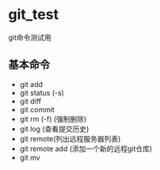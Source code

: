 # git_test
git命令测试用
## 基本命令
* git add
* git status (-s)
* git diff
* git commit 
* git rm (-f)  (强制删除)
* git log      (查看提交历史)
* git remote(列出远程服务器列表)
* git remote add <name> <url> (添加一个新的远程git仓库)
* git mv 
